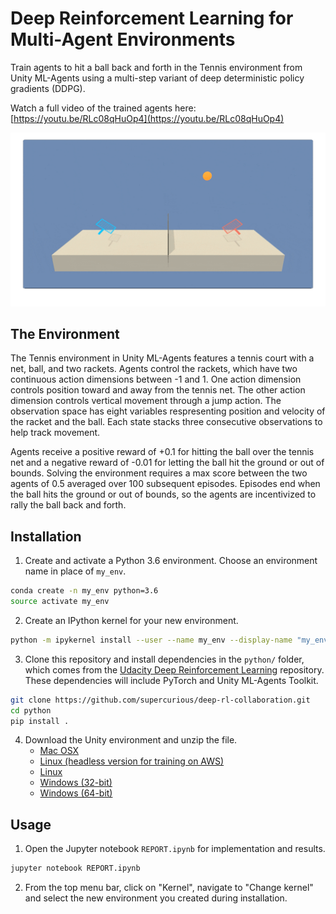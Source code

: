 # Deep Reinforcement Learning for Multi-Agent Environments

Train agents to hit a ball back and forth in the Tennis environment from Unity ML-Agents using a multi-step variant of deep deterministic policy gradients (DDPG). 

Watch a full video of the trained agents here: [https://youtu.be/RLc08qHuOp4](https://youtu.be/RLc08qHuOp4)

![GIF animation of trained agent in Reacher environment](assets/tennis.gif)

## The  Environment

The Tennis environment in Unity ML-Agents features a tennis court with a net, ball, and two rackets. Agents control the rackets, which have two continuous action dimensions between -1 and 1. One action dimension controls position toward and away from the tennis net. The other action dimension controls vertical movement through a jump action. The observation space has eight variables respresenting position and velocity of the racket and the ball. Each state stacks three consecutive observations to help track movement. 

Agents receive a positive reward of +0.1 for hitting the ball over the tennis net and a negative reward of -0.01 for letting the ball hit the ground or out of bounds. Solving the environment requires a max score between the two agents of 0.5 averaged over 100 subsequent episodes. Episodes end when the ball hits the ground or out of bounds, so the agents are incentivized to rally the ball back and forth.

## Installation

1. Create and activate a  Python 3.6 environment. Choose an environment name in place of `my_env`.
```bash
conda create -n my_env python=3.6
source activate my_env
```

2. Create an IPython kernel for your new environment.
```bash
python -m ipykernel install --user --name my_env --display-name "my_env"
```

3. Clone this repository and install dependencies in the `python/` folder, which comes from the [Udacity Deep Reinforcement Learning](https://github.com/udacity/deep-reinforcement-learning) repository. These dependencies will include PyTorch and Unity ML-Agents Toolkit.
```bash
git clone https://github.com/supercurious/deep-rl-collaboration.git
cd python
pip install .
```

4. Download the Unity environment and unzip the file.
    * [Mac OSX](https://s3-us-west-1.amazonaws.com/udacity-drlnd/P3/Tennis/Tennis.app.zip)
    * [Linux (headless version for training on AWS)](https://s3-us-west-1.amazonaws.com/udacity-drlnd/P3/Tennis/Tennis_Linux.zip)
    * [Linux](https://s3-us-west-1.amazonaws.com/udacity-drlnd/P2/Reacher/Reacher_Linux.zip)
    * [Windows (32-bit)](https://s3-us-west-1.amazonaws.com/udacity-drlnd/P3/Tennis/Tennis_Windows_x86.zip)
    * [Windows (64-bit)](https://s3-us-west-1.amazonaws.com/udacity-drlnd/P3/Tennis/Tennis_Windows_x86_64.zip)

## Usage

1. Open the Jupyter notebook `REPORT.ipynb` for implementation and results.
```bash
jupyter notebook REPORT.ipynb
```

2. From the top menu bar, click on "Kernel", navigate to "Change kernel" and select the new environment you created during installation.